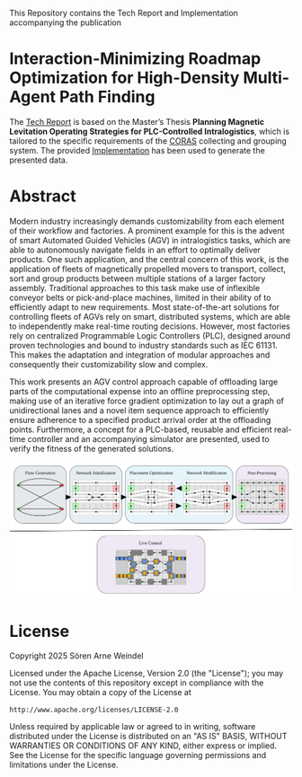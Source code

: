 This Repository contains the Tech Report and Implementation accompanying the publication

# Interaction-Minimizing Roadmap Optimization for High-Density Multi-Agent Path Finding

The [Tech Report](Tech_Report.pdf) is based on the Master’s Thesis **Planning Magnetic Levitation Operating Strategies for PLC-Controlled Intralogistics**, which is tailored to the specific requirements of the [CORAS](https://www.somic-packaging.com/en/solutions/collating-and-grouping-systems/coras.html) collecting and grouping system. The provided [Implementation](./implementation/) has been used to generate the presented data.

# Abstract
Modern industry increasingly demands customizability from each element of their workflow and factories. A prominent example for this is the advent of smart Automated Guided Vehicles (AGV) in intralogistics tasks, which are able to autonomously navigate fields in an effort to optimally deliver products. One such application, and the central concern of this work, is the application of fleets of magnetically propelled movers to transport, collect, sort and group products between multiple stations of a larger factory assembly. Traditional approaches to this task make use of inflexible conveyor belts or pick-and-place machines, limited in their ability of to efficiently adapt to new requirements. Most state-of-the-art solutions for controlling fleets of AGVs rely on smart, distributed systems, which are able to independently make real-time routing decisions. However, most factories rely on centralized Programmable Logic Controllers (PLC), designed around proven technologies and bound to industry standards such as IEC 61131. This makes the adaptation and integration of modular approaches and consequently their customizability slow and complex.

This work presents an AGV control approach capable of offloading large parts of the computational expense into an offline preprocessing step, making use of an iterative force gradient optimization to lay out a graph of unidirectional lanes and a novel item sequence approach to efficiently ensure adherence to a specified product arrival order at the offloading points. Furthermore, a concept for a PLC-based, reusable and efficient real-time controller and an accompanying simulator are presented, used to verify the fitness of the generated solutions.

![Pipeline of the presented approach](Pipeline.svg)

# License
Copyright 2025 Sören Arne Weindel

Licensed under the Apache License, Version 2.0 (the "License");
you may not use the contents of this repository except in compliance
with the License. You may obtain a copy of the License at

    http://www.apache.org/licenses/LICENSE-2.0

Unless required by applicable law or agreed to in writing, software
distributed under the License is distributed on an "AS IS" BASIS,
WITHOUT WARRANTIES OR CONDITIONS OF ANY KIND, either express or implied.
See the License for the specific language governing permissions and
limitations under the License.